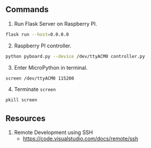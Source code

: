 ## Commands
1. Run Flask Server on Raspberry PI.
```bash
flask run --host=0.0.0.0
```
    
2. Raspberry PI controller.
```bash
python pyboard.py --device /dev/ttyACM0 controller.py
```

3. Enter MicroPython in terminal.
```bash
screen /dev/ttyACM0 115200
```

4. Terminate `screen`
```bash
pkill screen
```

## Resources
1. Remote Development using SSH  
    * https://code.visualstudio.com/docs/remote/ssh